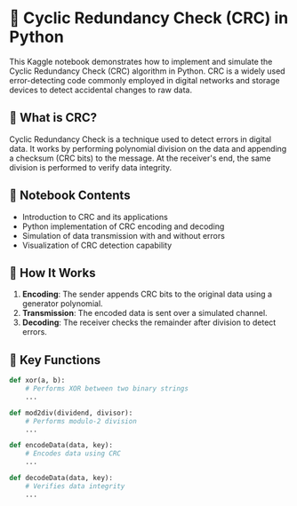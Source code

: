 # 🔄 Cyclic Redundancy Check (CRC) in Python

This Kaggle notebook demonstrates how to implement and simulate the Cyclic Redundancy Check (CRC) algorithm in Python. CRC is a widely used error-detecting code commonly employed in digital networks and storage devices to detect accidental changes to raw data.

## 📘 What is CRC?

Cyclic Redundancy Check is a technique used to detect errors in digital data. It works by performing polynomial division on the data and appending a checksum (CRC bits) to the message. At the receiver's end, the same division is performed to verify data integrity.

## 📂 Notebook Contents

- Introduction to CRC and its applications
- Python implementation of CRC encoding and decoding
- Simulation of data transmission with and without errors
- Visualization of CRC detection capability

## 🧪 How It Works

1. **Encoding**: The sender appends CRC bits to the original data using a generator polynomial.
2. **Transmission**: The encoded data is sent over a simulated channel.
3. **Decoding**: The receiver checks the remainder after division to detect errors.

## 🧠 Key Functions

```python
def xor(a, b):
    # Performs XOR between two binary strings
    ...

def mod2div(dividend, divisor):
    # Performs modulo-2 division
    ...

def encodeData(data, key):
    # Encodes data using CRC
    ...

def decodeData(data, key):
    # Verifies data integrity
    ...
